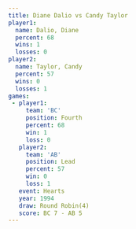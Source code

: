 ```yaml
---
title: Diane Dalio vs Candy Taylor
player1:             
  name: Dalio, Diane 
  percent: 68        
  wins: 1            
  losses: 0          
player2:             
  name: Taylor, Candy
  percent: 57        
  wins: 0            
  losses: 1          
games:
 - player1:          
     team: 'BC'      
     position: Fourth
     percent: 68     
     win: 1          
     loss: 0         
   player2:        
     team: 'AB'    
     position: Lead
     percent: 57   
     win: 0        
     loss: 1       
   event: Hearts       
   year: 1994          
   draw: Round Robin(4)
   score: BC 7 - AB 5  
---
```

